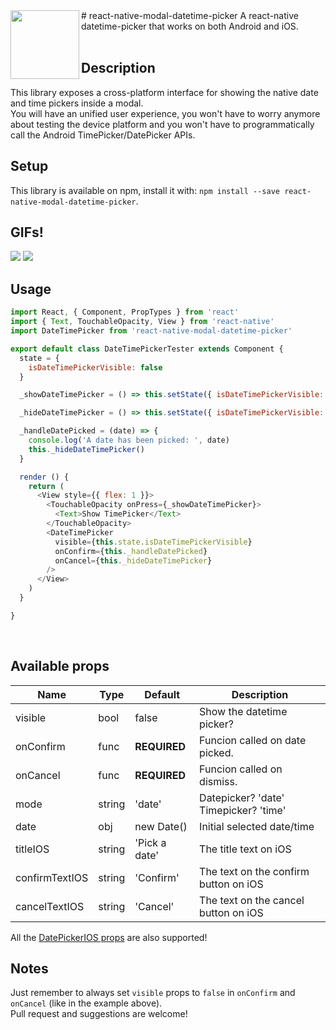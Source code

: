 <img src="https://raw.githubusercontent.com/mmazzarolo/react-native-modal-datetime-picker/master/extras/logo.png" width="110" align="left">
# react-native-modal-datetime-picker
A react-native datetime-picker that works on both Android and iOS.
<br/>
<br/>

## Description
This library exposes a cross-platform interface for showing the native date and time pickers inside a modal.  
You will have an unified user experience, you won't have to worry anymore about testing the device platform and you won't have to programmatically call the Android TimePicker/DatePicker APIs.
<br/>

## Setup
This library is available on npm, install it with: `npm install --save react-native-modal-datetime-picker`.  

## GIFs!
<img src="https://raw.githubusercontent.com/mmazzarolo/react-native-modal-datetime-picker/master/extras/datetimepicker-android.gif">
<img src="https://raw.githubusercontent.com/mmazzarolo/react-native-modal-datetime-picker/master/extras/datetimepicker-ios.gif">

## Usage
```javascript
import React, { Component, PropTypes } from 'react'
import { Text, TouchableOpacity, View } from 'react-native'
import DateTimePicker from 'react-native-modal-datetime-picker'

export default class DateTimePickerTester extends Component {
  state = {
    isDateTimePickerVisible: false
  }

  _showDateTimePicker = () => this.setState({ isDateTimePickerVisible: true })

  _hideDateTimePicker = () => this.setState({ isDateTimePickerVisible: false })

  _handleDatePicked = (date) => {
    console.log('A date has been picked: ', date)
    this._hideDateTimePicker()
  }

  render () {
    return (
      <View style={{ flex: 1 }}>
        <TouchableOpacity onPress={_showDateTimePicker}>
          <Text>Show TimePicker</Text>
        </TouchableOpacity>
        <DateTimePicker
          visible={this.state.isDateTimePickerVisible}
          onConfirm={this._handleDatePicked}
          onCancel={this._hideDateTimePicker}
        />
      </View>
    )
  }

}
```
<br/>

## Available props
| Name | Type| Default | Description |
| --- | --- | --- | --- |
| visible | bool | false | Show the datetime picker? |
| onConfirm | func | **REQUIRED** | Funcion called on date picked. |
| onCancel | func | **REQUIRED** |  Funcion called on dismiss. |
| mode | string | 'date' | Datepicker? 'date' Timepicker? 'time' |
| date | obj | new Date() | Initial selected date/time |
| titleIOS | string | 'Pick a date' | The title text on iOS |
| confirmTextIOS | string | 'Confirm' | The text on the confirm button on iOS |
| cancelTextIOS | string | 'Cancel' | The text on the cancel button on iOS |  

All the [DatePickerIOS props](https://facebook.github.io/react-native/docs/datepickerios.html) are also supported!  

## Notes
Just remember to always set `visible` props to `false` in `onConfirm` and `onCancel` (like in the example above).  
Pull request and suggestions are welcome!  

